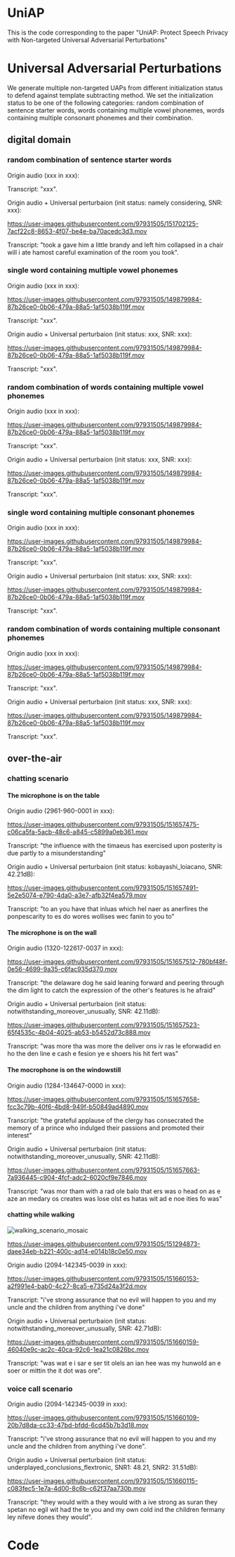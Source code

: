 # UniAP
This is the code corresponding to the paper "UniAP: Protect Speech Privacy with Non-targeted Universal Adversarial Perturbations"

# Universal Adversarial Perturbations
We generate multiple non-targeted UAPs from different initialization status to defend against template subtracting method. We set the initialization status to be one of the following categories: random combination of sentence starter words, words containing multiple vowel phonemes, words containing multiple consonant phonemes and their combination.

## digital domain
### random combination of sentence starter words 
Origin audio (xxx in xxx):



Transcript: "xxx".

Origin audio + Universal perturbaion (init status: namely considering, SNR: xxx):



https://user-images.githubusercontent.com/97931505/151702125-7acf22c8-8653-4f07-be4e-ba70acedc3d3.mov



Transcript: "took a gave him a little brandy and left him collapsed in a chair will i ate hamost careful examination of the room you took".

### single word containing multiple vowel phonemes 
Origin audio (xxx in xxx):

https://user-images.githubusercontent.com/97931505/149879984-87b26ce0-0b06-479a-88a5-1af5038b119f.mov

Transcript: "xxx".

Origin audio + Universal perturbaion (init status: xxx, SNR: xxx):

https://user-images.githubusercontent.com/97931505/149879984-87b26ce0-0b06-479a-88a5-1af5038b119f.mov

Transcript: "xxx".

### random combination of words containing multiple vowel phonemes
Origin audio (xxx in xxx):

https://user-images.githubusercontent.com/97931505/149879984-87b26ce0-0b06-479a-88a5-1af5038b119f.mov

Transcript: "xxx".

Origin audio + Universal perturbaion (init status: xxx, SNR: xxx):

https://user-images.githubusercontent.com/97931505/149879984-87b26ce0-0b06-479a-88a5-1af5038b119f.mov

Transcript: "xxx".

### single word containing multiple consonant phonemes 
Origin audio (xxx in xxx):

https://user-images.githubusercontent.com/97931505/149879984-87b26ce0-0b06-479a-88a5-1af5038b119f.mov

Transcript: "xxx".

Origin audio + Universal perturbaion (init status: xxx, SNR: xxx):

https://user-images.githubusercontent.com/97931505/149879984-87b26ce0-0b06-479a-88a5-1af5038b119f.mov

Transcript: "xxx".

### random combination of words containing multiple consonant phonemes
Origin audio (xxx in xxx):

https://user-images.githubusercontent.com/97931505/149879984-87b26ce0-0b06-479a-88a5-1af5038b119f.mov

Transcript: "xxx".

Origin audio + Universal perturbaion (init status: xxx, SNR: xxx):

https://user-images.githubusercontent.com/97931505/149879984-87b26ce0-0b06-479a-88a5-1af5038b119f.mov

Transcript: "xxx".


## over-the-air
### chatting scenario
#### The microphone is on the table
Origin audio (2961-960-0001 in xxx):

https://user-images.githubusercontent.com/97931505/151657475-c06ca5fa-5acb-48c6-a845-c5899a0eb361.mov

Transcript: "the influence with the timaeus has exercised upon posterity is due partly to a misunderstanding"

Origin audio + Universal perturbaion (init status: kobayashi_loiacano, SNR: 42.21dB):

https://user-images.githubusercontent.com/97931505/151657491-5e2e5074-e790-4da0-a3e7-afb32f4ea579.mov

Transcript: "to an you have that inluas which hel naer as anerfires the ponpescarity to es do wores wollises wec fanin to you to"

#### The microphone is on the wall
Origin audio (1320-122617-0037 in xxx):

https://user-images.githubusercontent.com/97931505/151657512-780bf48f-0e56-4699-9a35-c6fac935d370.mov

Transcript: "the delaware dog he said leaning forward and peering through the dim light to catch the expression of the other's features is he afraid"

Origin audio + Universal perturbaion (init status: notwithstanding_moreover_unusually, SNR: 42.11dB):

https://user-images.githubusercontent.com/97931505/151657523-65f4535c-4b04-4025-ab53-b5452d73c888.mov

Transcript: "was more tha was more the deliver ons iv ras le eforwadid en ho the den line e cash e fesion ye e shoers his hit fert was"

#### The mocrophone is on the windowstill
Origin audio (1284-134647-0000 in xxx):

https://user-images.githubusercontent.com/97931505/151657658-fcc3c79b-40f6-4bd8-949f-b50849ad4890.mov

Transcript: "the grateful applause of the clergy has consecrated the memory of a prince who indulged their passions and promoted their interest"

Origin audio + Universal perturbaion (init status: notwithstanding_moreover_unusually, SNR: 42.11dB):

https://user-images.githubusercontent.com/97931505/151657663-7a936445-c904-4fcf-adc2-6020cf9e7846.mov

Transcript: "was mor tham with a rad ole balo that ers was o head on as e aze an medary os creates was lose olst es hatas wit ad e noe ities fo was"

#### chatting while walking
![walking_scenario_mosaic](https://user-images.githubusercontent.com/97931505/151647536-1fce9d39-9ab7-4faf-bed5-78c2ee735ac4.png)

https://user-images.githubusercontent.com/97931505/151294873-daee34eb-b221-400c-ad14-e014b18c0e50.mov

Origin audio (2094-142345-0039 in xxx):

https://user-images.githubusercontent.com/97931505/151660153-a2f991e4-bab0-4c27-8ca5-e735d24a3f2d.mov

Transcript: "i've strong assurance that no evil will happen to you and my uncle and the children from anything i've done"

Origin audio + Universal perturbaion (init status: notwithstanding_moreover_unusually, SNR: 42.71dB):

https://user-images.githubusercontent.com/97931505/151660159-46040e9c-ac2c-40ca-92c6-1ea21c0826bc.mov

Transcript: "was wat e i sar e ser tit olels an ian hee was my hunwold an e soer or mittin the it dot was ore".

### voice call scenario
Origin audio (2094-142345-0039 in xxx):

https://user-images.githubusercontent.com/97931505/151660109-20b7d8da-cc33-47bd-bfdd-6cd45b7b3d18.mov

Transcript: "i've strong assurance that no evil will happen to you and my uncle and the children from anything i've done".

Origin audio + Universal perturbaion (init status: underplayed_conclusions_flextronic, SNR1: 48.21, SNR2: 31.51dB):

https://user-images.githubusercontent.com/97931505/151660115-c083fec5-1e7a-4d00-8c6b-c62f37aa730b.mov

Transcript: "they would with a they would with a ive strong as suran they spetan no egil wit had the te you and my own cold ind the children fermany ley nifeve dones they would". 

# Code
